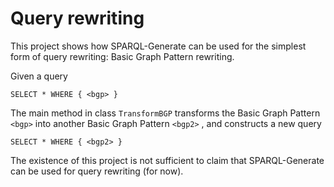 # Query rewriting

This project shows how SPARQL-Generate can be used for the simplest form of query rewriting:  Basic Graph Pattern rewriting.

Given a query 

`SELECT * WHERE { <bgp> } `

The main method in class `TransformBGP` transforms the Basic Graph Pattern `<bgp>` into another Basic Graph Pattern `<bgp2>` , and constructs a new query 

`SELECT * WHERE { <bgp2> } `

The existence of this project is not sufficient to claim that SPARQL-Generate can be used for query rewriting (for now).  